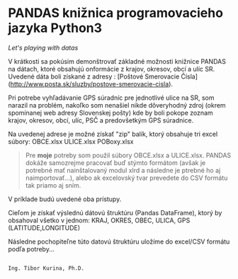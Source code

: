# PANDAS knižnica programovacieho jazyka Python3
*Let's playing with datas*


  V krátkosti sa pokúsim demonštrovať základné možnosti knižnice PANDAS na dátach, ktoré obsahujú onformácie z krajov, okresov, obcí a ulíc SR. Uvedené dáta boli získané z adresy : [Poštové Smerovacie Čísla] (http://www.posta.sk/sluzby/postove-smerovacie-cisla).
  
  Pri potrebe vyhľadávanie GPS súradníc pre jednotlivé ulice na SR, som narazil na problém, nakoľko som nenašiel nikde dôveryhodný zdroj (okrem spomínanej web adresy Slovenskej pošty) kde by boli pokope zoznam krajov, okresov, obcí, ulíc, PSČ a predovšetkým GPS súradnice.
  
  Na uvedenej adrese je možné získať "zip" balík, ktorý obsahuje tri excel súbory:
  OBCE.xlsx
  ULICE.xlsx
  POBoxy.xlsx
  
  > Pre **moje** potreby som použil súbory OBCE.xlsx a ULICE.xlsx. PANDAS dokáže samozrejme pracovať buď stýmto formátom (avšak je potrebné mať nainštalovaný modul xlrd a následne je ptrebné ho aj naimportovať...), alebo ak excelovský tvar prevedete do CSV formátu tak priamo aj sním. 
  
  V príklade budú uvedené oba prístupy.
  
  Cieľom je získať výslednú dátovú štruktúru (Pandas DataFrame), ktorý by obsahoval všetko v jednom:
  KRAJ, OKRES, OBEC, ULICA, GPS (LATITUDE,LONGITUDE)

  Následne pochopiteľne túto datovú štruktúru uložíme do excel/CSV formátu podľa potreby...
  
                                                                                  Ing. Tibor Kurina, Ph.D.

  
  
  
  
  
